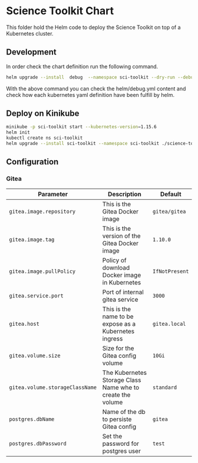 # Science Toolkit Chart

This folder hold the Helm code to deploy the Science Toolkit on top of a Kubernetes cluster.

## Development

In order check the chart definition run the following command.

```bash
helm upgrade --install  debug  --namespace sci-toolkit --dry-run --debug helm/science-toolkit  > debug.yml
```
With the above command you can check the helm/debug.yml content and check how each kubernetes yaml definition have been fulfill by helm.

## Deploy on Kinikube

```bash
minikube -p sci-toolkit start --kubernetes-version=1.15.6
helm init
kubectl create ns sci-toolkit
helm upgrade --install sci-toolkit --namespace sci-toolkit ./science-toolkit
```

## Configuration

### Gitea

Parameter | Description | Default
--------- | ----------- | -------
`gitea.image.repository` | This is the Gitea Docker image | `gitea/gitea`
`gitea.image.tag` | This is the version of the Gitea Docker image | `1.10.0`
`gitea.image.pullPolicy` | Policy of download Docker image in Kubernetes | `IfNotPresent`
`gitea.service.port` | Port of internal gitea service | `3000`
`gitea.host` | This is the name to be expose as a Kubernetes ingress | `gitea.local`
`gitea.volume.size` | Size for the Gitea config volume | `10Gi`
`gitea.volume.storageClassName` | The Kubernetes Storage Class Name whe to create the volume | `standard`
`postgres.dbName` | Name of the db to persiste Gitea config | `gitea`
`postgres.dbPassword` | Set the password for postgres user | `test`
